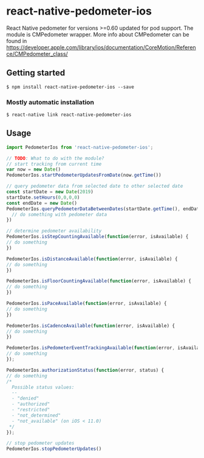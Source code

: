 # react-native-pedometer-ios

React Native pedometer for versions >=0.60 updated for pod support. The module is CMPedometer wrapper. More info about CMPedometer can be found in https://developer.apple.com/library/ios/documentation/CoreMotion/Reference/CMPedometer_class/

## Getting started

`$ npm install react-native-pedometer-ios --save`

### Mostly automatic installation

`$ react-native link react-native-pedometer-ios`

## Usage
```javascript
import PedometerIos from 'react-native-pedometer-ios';

// TODO: What to do with the module?
// start tracking from current time
var now = new Date()
PedometerIos.startPedometerUpdatesFromDate(now.getTime())

// query pedometer data from selected date to other selected date
const startDate = new Date(2019)
startDate.setHours(0,0,0,0)
const endDate = new Date()
PedometerIos.queryPedometerDataBetweenDates(startDate.getTime(), endDate.getTime(), (error, pedometerData) => {
  // do something with pedometer data
})

// determine pedometer availability
PedometerIos.isStepCountingAvailable(function(error, isAvailable) {
// do something
})

PedometerIos.isDistanceAvailable(function(error, isAvailable) {
// do something
})

PedometerIos.isFloorCountingAvailable(function(error, isAvailable) {
// do something
})

PedometerIos.isPaceAvailable(function(error, isAvailable) {
// do something
})

PedometerIos.isCadenceAvailable(function(error, isAvailable) {
// do something
})

PedometerIos.isPedometerEventTrackingAvailable(function(error, isAvailable) {
// do something
});

PedometerIos.authorizationStatus(function(error, status) {
// do something
/*
  Possible status values:
  -- 
  - "denied"
  - "authorized"
  - "restricted"
  - "not_determined"
  - "not_available" (on iOS < 11.0)
 */
});

// stop pedometer updates
PedometerIos.stopPedometerUpdates()
```

